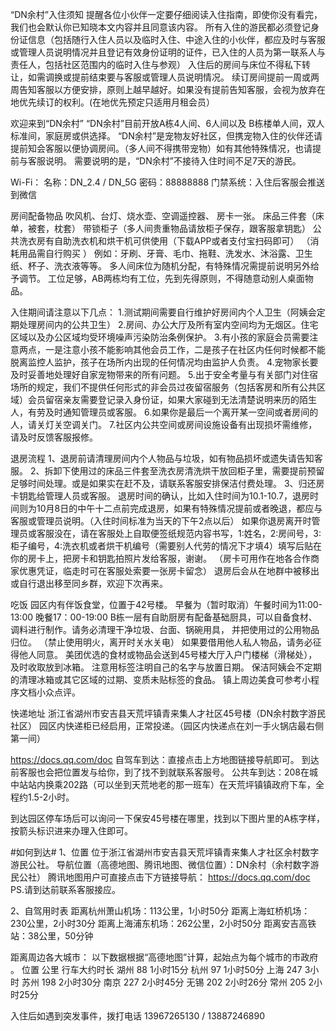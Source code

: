 “DN余村”入住须知
提醒各位小伙伴一定要仔细阅读入住指南，即使你没有看完，我们也会默认你已知晓本文内容并且同意该内容。
所有入住的游民都必须登记身份证信息（包括随行入住人员以及临时入住、中途入住的小伙伴，都应及时与客服或管理人员说明情况并且登记有效身份证明的证件，已入住的人员为第一联系人与责任人，包括社区范围内的临时入住与参观）
入住后的房间与床位不得私下转让，如需调换或提前结束要与客服或管理人员说明情况。
续订房间提前一周或两周告知客服以方便安排，原则上越早越好。如果没有提前告知客服，会视为放弃在地优先续订的权利。(在地优先预定只适用月租会员）

欢迎来到“DN余村”
“DN余村”目前开放A栋4人间、6人间以及 B栋楼单人间，双人标准间，家庭房或供选择。
“DN余村”是宠物友好社区，但携宠物入住的伙伴还请提前知会客服以便协调房间。（多人间不得携带宠物）如有其他特殊情况，也请提前与客服说明。
需要说明的是，“DN余村”不接待入住时间不足7天的游民。

Wi-Fi：
名称：DN_2.4  /   DN_5G
密码：88888888
门禁系统：入住后客服会推送到微信

房间配备物品 
吹风机、台灯、烧水壶、空调遥控器、 房卡一张。
床品三件套（床单，被套，枕套）
带锁柜子（多人间贵重物品请放柜子保存，跟客服拿钥匙） 
公共洗衣房有自助洗衣机和烘干机可供使用（下载APP或者支付宝扫码即可）
（消耗用品需自行购买 ）
例如：牙刷、牙膏、毛巾、拖鞋、洗发水、沐浴露、卫生纸、杯子、洗衣液等等。
多人间床位为随机分配，有特殊情况需提前说明另外给予调节。
工位足够，AB两栋均有工位，先到先得原则，不得随意动别人桌面物品。

入住期间请注意以下几点：
1.测试期间需要自行维护好房间内个人卫生（阿姨会定期处理房间内的公共卫生）
2.房间、办公大厅及所有室内空间均为无烟区。住宅区域以及办公区域均受环境噪声污染防治条例保护。
3.有小孩的家庭会员需要注意两点，一是注意小孩不能影响其他会员工作，二是孩子在社区内任何时候都不能脱离监控人监护，孩子在场所内出现的任何情况均由监护人负责。
4.宠物家长要及时妥善地处理好自家宠物带来的所有问题。
5.出于安全考量与有关部门对住宿场所的规定，我们不提供任何形式的非会员过夜留宿服务（包括客房和所有公共区域）会员留宿亲友需要登记录入身份证，如果大家碰到无法清楚说明来历的陌生人，有劳及时通知管理员或客服。
6.如果你是最后一个离开某一空间或者房间的人，请关灯关空调关门。
7.社区内公共空间或房间设施设备有出现损坏需维修，请及时反馈客服报修。

退房流程
1、退房前请清理房间内个人物品与垃圾，如有物品损坏或遗失请告知客服。
2、拆卸下使用过的床品三件套至洗衣房清洗烘干放回柜子里，需要提前预留足够时间处理。或是如果实在赶不及，请联系客服安排保洁付费处理。
3、归还房卡钥匙给管理人员或客服。
      退房时间的确认，比如入住时间为10.1-10.7，退房时间则为10月8日的中午十二点前完成退房，如果有特殊情况提前或者晚退，都应与客服或管理员说明。（入住时间标准为当天的下午2点以后）
如果你退房离开时管理员或客服没在，请在客服处上自取便签纸规范内容书写，1:姓名，2:房间号，3:柜子编号，4:洗衣机或者烘干机编号（需要别人代劳的情况下才填4）填写后贴在你的房卡上，把房卡和钥匙拍照片发给客服，谢谢。
（房卡可用作在地各合作商家优惠凭证，临走时可在客服处索要一张房卡留念）
退房后会从在地群中被移出或自行退出移至同乡群，欢迎下次再来。

吃饭
园区内有伴饭食堂，位置于42号楼。
早餐为（暂时取消）午餐时间为11:00-13:00  晚餐17：00-19:00 
B栋一层有自助厨房有配备基础厨具，可以自备食材、调料进行制作。请务必清理干净垃圾、台面、锅碗用具， 并把使用过的公用物品归位。
（禁止使用明火，离开时关水关电）
如果要借用他人私人物品，请务必征得他人同意。
美团优选的食材或物品会送到45号楼大厅入户门楼梯（滑梯处），及时收取放到冰箱。
注意用标签注明自己的名字与放置日期。
保洁阿姨会不定期的清理冰箱或其它区域的过期、变质未贴标签的食品。
镇上周边美食可参考小程序文档小众点评。

快递地址
浙江省湖州市安吉县天荒坪镇青来集人才社区45号楼（DN余村数字游民社区）
园区内快递柜已经启用，正常投递。（园区内快递点在刘一手火锅店最右侧第一间）

https://docs.qq.com/doc
自驾车到达：直接点击上方地图链接导航即可。
到达前客服也会把位置发与给你，到了找不到就联系客服号。
公共车到达：208在城中站站内换乘202路（可以坐到天荒地老的那一班车）在天荒坪镇镇政府下车，全程约1.5-2小时。

到达园区停车场后可以询问一下保安45号楼在哪里，找到以下图片里的A栋字样，按箭头标识进来办理入住即可。


#如何到达#
1、位置
位于浙江省湖州市安吉县天荒坪镇青来集人才社区余村数字游民公社。
导航位置（高德地图、腾讯地图、微信位置）：DN余村（余村数字游民公社）
腾讯地图用户可直接点击下方链接导航：
https://docs.qq.com/doc
PS.请到达前联系客服接应。

2、自驾用时表
距离杭州萧山机场：113公里，1小时50分
距离上海虹桥机场：230公里，2小时30分
距离上海浦东机场：262公里，2小时50分
距离安吉高铁站：38公里，50分钟

距离周边各大城市：
以下数据根据“高德地图”计算，起始点为每个城市的市政府 。
位置	公里	行车大约时长
湖州	88	1小时15分
杭州	97	1小时50分
上海	247	3小时
苏州	198	2小时30分
南京	227	2小时45分
无锡	202	2小时26分
常州	205	2小时25分
        
入住后如遇到突发事件，拨打电话 13967265130 / 13887246890

